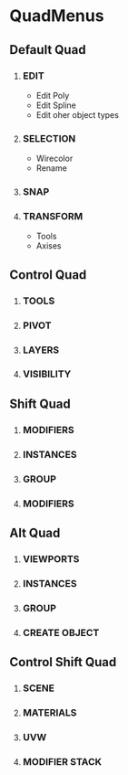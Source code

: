 # QuadMenus



## Default Quad

1. ### EDIT
	- Edit Poly
	- Edit Spline
	- Edit oher object types

1. ### SELECTION
	- Wirecolor
	- Rename
	
1. ### SNAP
1. ### TRANSFORM
	- Tools
	- Axises


## Control Quad

1. ### TOOLS
1. ### PIVOT
1. ### LAYERS
1. ### VISIBILITY



## Shift Quad

1. ### MODIFIERS
1. ### INSTANCES
1. ### GROUP
1. ### MODIFIERS



## Alt Quad

1. ### VIEWPORTS
1. ### INSTANCES
1. ### GROUP
1. ### CREATE OBJECT



## Control Shift Quad

1. ### SCENE
1. ### MATERIALS
1. ### UVW
1. ### MODIFIER STACK
